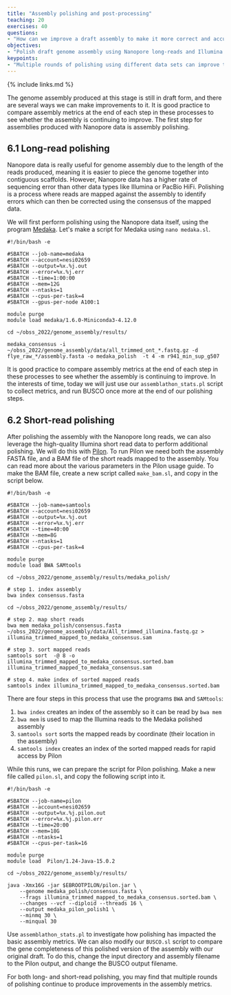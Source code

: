 ```yaml
---
title: "Assembly polishing and post-processing"
teaching: 20
exercises: 40
questions:
- "How can we improve a draft assembly to make it more correct and accurate?"
objectives:
- "Polish draft genome assembly using Nanopore long-reads and Illumina short-reads to correct errors."
keypoints:
- "Multiple rounds of polishing using different data sets can improve the accuracy of a genome assembly, and is particularly important when assemblies are produced using Nanopore data."
---
```


{% include links.md %}

The genome assembly produced at this stage is still in draft form, and there are several ways we can make improvements to it. It is good practice to compare assembly metrics at the end of each step in these processes to see whether the assembly is continuing to improve. The first step for assemblies produced with Nanopore data is assembly polishing.

## 6.1 Long-read polishing

Nanopore data is really useful for genome assembly due to the length of the reads produced, meaning it is easier to piece the genome together into contiguous scaffolds. However, Nanopore data has a higher rate of sequencing error than other data types like Illumina or PacBio HiFi. Polishing is a process where reads are mapped against the assembly to identify errors which can then be corrected using the consensus of the mapped data. 

We will first perform polishing using the Nanopore data itself, using the program [Medaka](https://github.com/nanoporetech/medaka). Let's make a script for Medaka using `nano medaka.sl`. 

```
#!/bin/bash -e

#SBATCH --job-name=medaka
#SBATCH --account=nesi02659
#SBATCH --output=%x.%j.out
#SBATCH --error=%x.%j.err
#SBATCH --time=1:00:00
#SBATCH --mem=12G
#SBATCH --ntasks=1
#SBATCH --cpus-per-task=4
#SBATCH --gpus-per-node A100:1

module purge
module load medaka/1.6.0-Miniconda3-4.12.0

cd ~/obss_2022/genome_assembly/results/

medaka_consensus -i ~/obss_2022/genome_assembly/data/all_trimmed_ont_*.fastq.gz -d flye_raw_*/assembly.fasta -o medaka_polish  -t 4 -m r941_min_sup_g507
```

It is good practice to compare assembly metrics at the end of each step in these processes to see whether the assembly is continuing to improve. In the interests of time, today we will just use our `assemblathon_stats.pl` script to collect metrics, and run BUSCO once more at the end of our polishing steps.

## 6.2 Short-read polishing

After polishing the assembly with the Nanopore long reads, we can also leverage the high-quality Illumina short read data to perform additional polishing. We will do this with [Pilon](https://github.com/broadinstitute/pilon/wiki). To run Pilon we need both the assembly FASTA file, and a BAM file of the short reads mapped to the assembly. You can read more about the various parameters in the Pilon usage guide. To make the BAM file, create a new script called `make_bam.sl`, and copy in the script below.

```
#!/bin/bash -e

#SBATCH --job-name=samtools
#SBATCH --account=nesi02659
#SBATCH --output=%x.%j.out
#SBATCH --error=%x.%j.err
#SBATCH --time=40:00
#SBATCH --mem=8G
#SBATCH --ntasks=1
#SBATCH --cpus-per-task=4

module purge
module load BWA SAMtools

cd ~/obss_2022/genome_assembly/results/medaka_polish/

# step 1. index assembly
bwa index consensus.fasta

cd ~/obss_2022/genome_assembly/results/

# step 2. map short reads
bwa mem medaka_polish/consensus.fasta ~/obss_2022/genome_assembly/data/All_trimmed_illumina.fastq.gz > illumina_trimmed_mapped_to_medaka_consensus.sam

# step 3. sort mapped reads
samtools sort  -@ 8 -o illumina_trimmed_mapped_to_medaka_consensus.sorted.bam illumina_trimmed_mapped_to_medaka_consensus.sam

# step 4. make index of sorted mapped reads
samtools index illumina_trimmed_mapped_to_medaka_consensus.sorted.bam
```

There are four steps in this process that use the programs `BWA` and `SAMtools`:
  1. `bwa index` creates an index of the assembly so it can be read by `bwa mem`
  2. `bwa mem` is used to map the Illumina reads to the Medaka polished assembly
  3. `samtools sort` sorts the mapped reads by coordinate (their location in the assembly)
  4. `samtools index` creates an index of the sorted mapped reads for rapid access by Pilon

While this runs, we can prepare the script for Pilon polishing. Make a new file called `pilon.sl`, and copy the following script into it. 

```
#!/bin/bash -e

#SBATCH --job-name=pilon
#SBATCH --account=nesi02659
#SBATCH --output=%x.%j.pilon.out
#SBATCH --error=%x.%j.pilon.err
#SBATCH --time=20:00
#SBATCH --mem=18G
#SBATCH --ntasks=1
#SBATCH --cpus-per-task=16 

module purge
module load  Pilon/1.24-Java-15.0.2

cd ~/obss_2022/genome_assembly/results/

java -Xmx16G -jar $EBROOTPILON/pilon.jar \
    --genome medaka_polish/consensus.fasta \
    --frags illumina_trimmed_mapped_to_medaka_consensus.sorted.bam \
    --changes --vcf --diploid --threads 16 \
    --output medaka_pilon_polish1 \
    --minmq 30 \
    --minqual 30
```

Use `assemblathon_stats.pl` to investigate how polishing has impacted the basic assembly metrics. We can also modify our `BUSCO.sl` script to compare the gene completeness of this polished version of the assembly with our original draft. To do this, change the input directory and assembly filename to the Pilon output, and change the BUSCO output filename.

For both long- and short-read polishing, you may find that multiple rounds of polishing continue to produce improvements in the assembly metrics.
